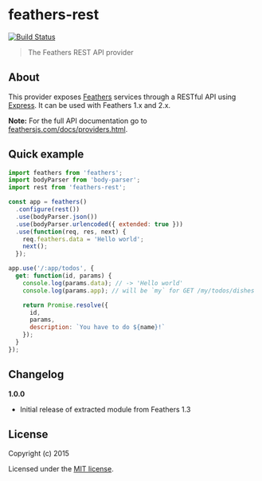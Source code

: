 # feathers-rest

[![Build Status](https://travis-ci.org/feathersjs/feathers-rest.png?branch=master)](https://travis-ci.org/feathersjs/feathers-rest)

> The Feathers REST API provider

## About

This provider exposes [Feathers](http://feathersjs.com) services through a RESTful API using [Express](http://expressjs.com). It can be used with Feathers 1.x and 2.x.

__Note:__ For the full API documentation go to [feathersjs.com/docs/providers.html](http://feathersjs.com/docs/providers.html).

## Quick example

```js
import feathers from 'feathers';
import bodyParser from 'body-parser';
import rest from 'feathers-rest';

const app = feathers()
  .configure(rest())
  .use(bodyParser.json())
  .use(bodyParser.urlencoded({ extended: true }))
  .use(function(req, res, next) {
    req.feathers.data = 'Hello world';
    next();
  });

app.use('/:app/todos', {
  get: function(id, params) {
    console.log(params.data); // -> 'Hello world'
    console.log(params.app); // will be `my` for GET /my/todos/dishes

    return Promise.resolve({
      id,
      params,
      description: `You have to do ${name}!`
    });
  }
});
```

## Changelog

__1.0.0__

- Initial release of extracted module from Feathers 1.3

## License

Copyright (c) 2015

Licensed under the [MIT license](LICENSE).
